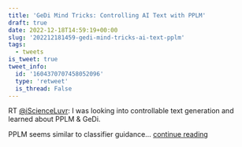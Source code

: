 ```yaml
---
title: 'GeDi Mind Tricks: Controlling AI Text with PPLM'
draft: true
date: 2022-12-18T14:59:19+00:00
slug: '202212181459-gedi-mind-tricks-ai-text-pplm'
tags:
  - tweets
is_tweet: true
tweet_info:
  id: '1604370707458052096'
  type: 'retweet'
  is_thread: False
---
```




RT [@iScienceLuvr](https://x.com/iScienceLuvr): I was looking into controllable text generation and learned about PPLM &amp; GeDi.

PPLM seems similar to classifier guidance… [continue reading](https://x.com/sytelus/status/1604370707458052096)
